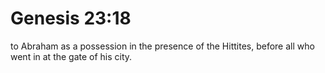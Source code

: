 # Genesis 23:18

to Abraham as a possession in the presence of the Hittites, before all who went in at the gate of his city.
